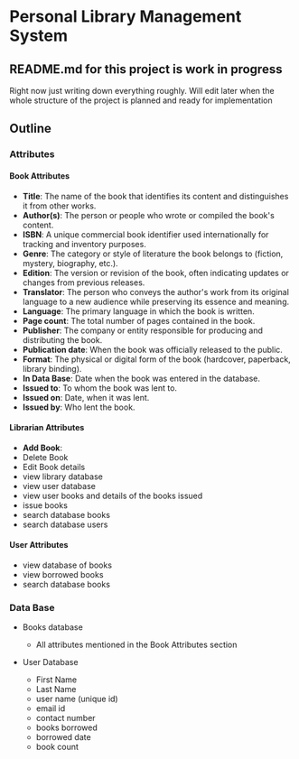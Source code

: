 # Personal Library Management System

## README.md for this project is work in progress

Right now just writing down everything roughly. Will edit later when the whole structure of the project is planned and ready for implementation

## Outline

### Attributes

#### Book Attributes

- **Title**: The name of the book that identifies its content and distinguishes it from other works.
- **Author(s)**: The person or people who wrote or compiled the book's content.
- **ISBN**: A unique commercial book identifier used internationally for tracking and inventory purposes.
- **Genre**: The category or style of literature the book belongs to (fiction, mystery, biography, etc.).
- **Edition**: The version or revision of the book, often indicating updates or changes from previous releases.
- **Translator**: The person who conveys the author's work from its original language to a new audience while preserving its essence and meaning.
- **Language**: The primary language in which the book is written.
- **Page count**: The total number of pages contained in the book.
- **Publisher**: The company or entity responsible for producing and distributing the book.
- **Publication date**: When the book was officially released to the public.
- **Format**: The physical or digital form of the book (hardcover, paperback, library binding).
- **In Data Base**: Date when the book was entered in the database.
- **Issued to**: To whom the book was lent to.
- **Issued on**: Date, when it was lent.
- **Issued by**: Who lent the book.

#### Librarian Attributes

- **Add Book**:
- Delete Book
- Edit Book details
- view library database
- view user database
- view user books and details of the books issued
- issue books
- search database books
- search database users

#### User Attributes

- view database of books
- view borrowed books
- search database books

### Data Base

- Books database
  - All attributes mentioned in the Book Attributes section

- User Database
  - First Name
  - Last Name
  - user name (unique id)
  - email id
  - contact number
  - books borrowed
  - borrowed date
  - book count
  
